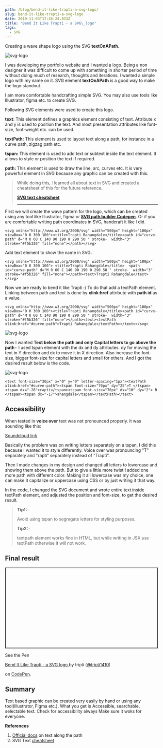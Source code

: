 ```yaml
---
path: /blog/bend-it-like-trapti-a-svg-logo/
slug: bend-it-like-trapti-a-svg-logo
date: 2019-11-03T17:46:24.033Z
title: "Bend It Like Trapti - a SVG\_logo"
tags:
  - SVG
---
```


Creating a wave shape logo using the SVG **textOnAPath**.

![svg-logo](/assets/screenshot-2019-11-03-at-14.41.56.png "Final svg logo")

I was developing my portfolio website and I wanted a logo. Being a non designer it was difficult to come up with something in shorter period of time without doing much of research, thoughts and iterations. I wanted a simple logo with my name on it. SVG element **textOnAPath** is a good way to make the logo standout.

I am more comfortable handcrafting simple SVG. You may also use tools like Illustrator, figma etc. to create SVG.

Following SVG elements were used to create this logo.

**text:** This element defines a graphics element consisting of text. Attribute x and y is used to position the text. And most presentation attributes like font-size, font-weight etc. can be used.

**textPath:** This element is used to layout text along a path, for instance in a curve path, zigzag path etc.

**tspan:** This element is used to add text or subtext inside the text element. It allows to style or position the text if required.

**path:** This element is used to draw the line, arc, curves etc. It is very powerful element in SVG because any graphic can be created with this.

> While doing this, I learned all about text in SVG and created a cheatsheet of this for the future reference.
>
> [**SVG text cheatsheet**](https://codepen.io/tripti1410/pen/WBmMOB)
>
> ---

First we will create the wave pattern for the logo, which can be created using any tool like Illustrator, figma or [**SVG path builder Codepen**](https://codepen.io/anthonydugois/pen/mewdyZ). Or if you are comfortable writing path coordinates in SVG, handcraft it like I did.

```
<svg xmlns="http://www.w3.org/2000/svg" width="500px" height="100px" viewBox="0 0 300 100"><title>Trapti Rahangdale</title><path id="curve-path" d="M 0 60 C 140 90 190 0 290 50 " stroke-  width="3" stroke="#f5b326" fill="none"></path></svg>
```

Add text element to show the name in SVG.

```
<svg xmlns="http://www.w3.org/2000/svg" width="500px" height="100px" viewBox="0 0 300 100"> <title>Trapti Rahangdale</title>  <path id="curve-path" d="M 0 60 C 140 90 190 0 290 50 " stroke-  width="3" stroke="#f5b326" fill="none"></path><text>Trapti Rahangdale</text></svg>
```

Now we are ready to bend it like Trapti :) To do that add a textPath element. Linking between path and text is done by **xlink:href** attribute with **path id** as a value.

```
<svg xmlns="http://www.w3.org/2000/svg" width="500px" height="100px" viewBox="0 0 300 100"><title>Trapti Rahangdale</title><path id="curve-path" d="M 0 60 C 140 90 190 0 290 50 " stroke-  width="3" stroke="#f5b326" fill="none"></path><text><textPath xlink:href="#curve-path">Trapti Rahangdale</textPath></text></svg>
```

![svg-logo](/assets/screenshot-2019-11-02-at-18.05.53.png "Result of the above steps")

Now I wanted **Text below the path and only Capital letters to go above the path** -  I used tspan element with the dx and dy attributes. dy for moving the text in Y direction and dx to move it in X direction. Also increase the font-size, bigger font-size for capital letters and small for others. And I got the desired result below is the code.

![svg-logo](/assets/screenshot-2019-11-03-at-14.11.11.png "Desired SVG logo - text below the path only capital letters above the path")

```
<text font-size="30px" x="0" y="0" letter-spacing="1px"><textPath xlink:href="#curve-path"><tspan font-size="70px" dy="25">T </tspan><tspan dx="-28">rapti</tspan><tspan font-size="70px" dx="10" dy="2"> R </tspan><tspan dx="-17">ahangdale</tspan></textPath></text>
```

## Accessibility

When tested in **voice over** text was not pronounced properly. It was sounding like this:

[Soundcloud link](https://soundcloud.com/trapti-rahangdale/svg-logo-voice-over)

Basically the problem was on writing letters separately on a tspan, I did this because I wanted it to style differently. Voice over was pronouncing "T" separately and "rapti" separately instead of "Trapti".

Then I made changes in my design and changed all letters to lowercase and showing them above the path. But to give a little more twist I added one more path with different color. Making it all lowercase was my choice, one can make it capitalize or uppercase using CSS or by just writing it that way.

In the code, I changed the SVG document and wrote entire text inside textPath element, and adjusted the position and font-size, to get the desired result.

> **Tip1: -**
>
> Avoid using tspan to segregate letters for styling purposes.
>
> **Tip2: -**
>
> textpath element works fine in HTML, but while writing in JSX use textPath otherwise it will not work.

## Final result

<p class="codepen" data-height="265" data-theme-id="0" data-default-tab="html,result" data-user="tripti1410" data-slug-hash="57958a6c7d5c87fd062a8f165b0b5774" style="height: 265px; box-sizing: border-box; display: flex; align-items: center; justify-content: center; border: 2px solid; margin: 1em 0; padding: 1em;" data-pen-title="Bend It Like Trapti - a SVG logo ">

<span>See the Pen <a href="https://codepen.io/tripti1410/pen/57958a6c7d5c87fd062a8f165b0b5774">

Bend It Like Trapti - a SVG logo </a> by tripti (<a href="https://codepen.io/tripti1410">@tripti1410</a>)

on <a href="https://codepen.io">CodePen</a>.</span>

</p>

<script async src="https://static.codepen.io/assets/embed/ei.js"></script>

## Summary

Text based graphic can be created very easily by hand or using any tool(Illustrator, Figma etc.). What you get is Accessible, searchable, selectable text. Check for accessibility always Make sure it woks for everyone.

**References**

1. [Official docs](https://www.w3.org/TR/SVG11/text.html#TextOnAPath) on text along the path
2. SVG Text [cheatsheet](https://codepen.io/tripti1410/pen/WBmMOB)
